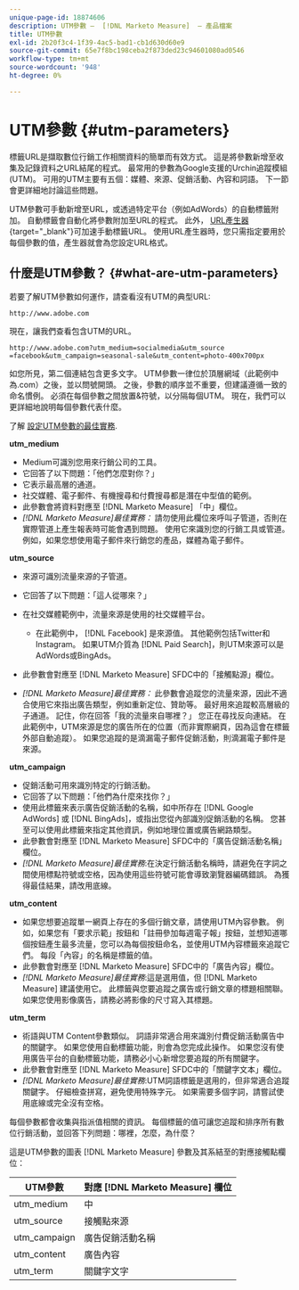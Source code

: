 ```yaml
---
unique-page-id: 18874606
description: UTM參數 —  [!DNL Marketo Measure]  — 產品檔案
title: UTM參數
exl-id: 2b20f3c4-1f39-4ac5-bad1-cb1d630d60e9
source-git-commit: 65e7f8bc198ceba2f873ded23c94601080ad0546
workflow-type: tm+mt
source-wordcount: '948'
ht-degree: 0%

---
```


# UTM參數 {#utm-parameters}

標籤URL是擷取數位行銷工作相關資料的簡單而有效方式。 這是將參數新增至收集及記錄資料之URL結尾的程式。 最常用的參數為Google支援的Urchin追蹤模組(UTM)。 可用的UTM主要有五個：媒體、來源、促銷活動、內容和詞語。 下一節會更詳細地討論這些問題。

UTM參數可手動新增至URL，或透過特定平台（例如AdWords）的自動標籤附加。 自動標籤會自動化將參數附加至URL的程式。 此外， [URL產生器](https://ga-dev-tools.appspot.com/campaign-url-builder/){target=&quot;_blank&quot;}可加速手動標籤URL。 使用URL產生器時，您只需指定要用於每個參數的值，產生器就會為您設定URL格式。

## 什麼是UTM參數？ {#what-are-utm-parameters}

若要了解UTM參數如何運作，請查看沒有UTM的典型URL:

`http://www.adobe.com`

現在，讓我們查看包含UTM的URL。

`http://www.adobe.com?utm_medium=socialmedia&utm_source =facebook&utm_campaign=seasonal-sale&utm_content=photo-400x700px`

如您所見，第二個連結包含更多文字。 UTM參數一律位於頂層網域（此範例中為.com）之後，並以問號開頭。 之後，參數的順序並不重要，但建議遵循一致的命名慣例。 必須在每個參數之間放置&amp;符號，以分隔每個UTM。 現在，我們可以更詳細地說明每個參數代表什麼。

了解 [設定UTM參數的最佳實務](/help/channel-tracking-and-setup/online-channels/best-practices-for-setting-up-utm-parameters.md).

**utm_medium**

* Medium可識別您用來行銷公司的工具。
* 它回答了以下問題：「他們怎麼對你？」
* 它表示最高層的通道。
* 社交媒體、電子郵件、有機搜尋和付費搜尋都是潛在中型值的範例。
* 此參數會將資料對應至 [!DNL Marketo Measure] 「中」欄位。
* _[!DNL Marketo Measure]最佳實務：_ 請勿使用此欄位來呼叫子管道，否則在實際管道上產生報表時可能會遇到問題。 使用它來識別您的行銷工具或管道。 例如，如果您想使用電子郵件來行銷您的產品，媒體為電子郵件。

**utm_source**

* 來源可識別流量來源的子管道。
* 它回答了以下問題：「這人從哪來？」
* 在社交媒體範例中，流量來源是使用的社交媒體平台。
   * 在此範例中， [!DNL Facebook] 是來源值。 其他範例包括Twitter和Instagram。 如果UTM介質為 [!DNL Paid Search]，則UTM來源可以是AdWords或BingAds。

* 此參數會對應至 [!DNL Marketo Measure] SFDC中的「接觸點源」欄位。
* _[!DNL Marketo Measure]最佳實務：_ 此參數會追蹤您的流量來源，因此不適合使用它來指出廣告類型，例如重新定位、贊助等。 最好用來追蹤較高層級的子通道。 記住，你在回答「我的流量來自哪裡？」 您正在尋找反向連結。 在此範例中，UTM來源是您的廣告所在的位置（而非實際網頁，因為這會在標籤外部自動追蹤）。 如果您追蹤的是滴漏電子郵件促銷活動，則滴漏電子郵件是來源。

**utm_campaign**

* 促銷活動可用來識別特定的行銷活動。
* 它回答了以下問題：「他們為什麼來找你？」
* 使用此標籤來表示廣告促銷活動的名稱，如中所存在 [!DNL Google AdWords] 或 [!DNL BingAds]，或指出您從內部識別促銷活動的名稱。 您甚至可以使用此標籤來指定其他資訊，例如地理位置或廣告網路類型。
* 此參數會對應至 [!DNL Marketo Measure] SFDC中的「廣告促銷活動名稱」欄位。
* _[!DNL Marketo Measure]最佳實務_:在決定行銷活動名稱時，請避免在字詞之間使用標點符號或空格，因為使用這些符號可能會導致瀏覽器編碼錯誤。 為獲得最佳結果，請改用底線。

**utm_content**

* 如果您想要追蹤單一網頁上存在的多個行銷文章，請使用UTM內容參數。 例如，如果您有「要求示範」按鈕和「註冊參加每週電子報」按鈕，並想知道哪個按鈕產生最多流量，您可以為每個按鈕命名，並使用UTM內容標籤來追蹤它們。 每段「內容」的名稱是標籤的值。
* 此參數會對應至 [!DNL Marketo Measure] SFDC中的「廣告內容」欄位。
* _[!DNL Marketo Measure]最佳實務_:這是選用值，但 [!DNL Marketo Measure] 建議使用它。 此標籤與您要追蹤之廣告或行銷文章的標題相關聯。 如果您使用影像廣告，請務必將影像的尺寸寫入其標題。

**utm_term**

* 術語與UTM Content參數類似。 詞語非常適合用來識別付費促銷活動廣告中的關鍵字。 如果您使用自動標籤功能，則會為您完成此操作。 如果您沒有使用廣告平台的自動標籤功能，請務必小心新增您要追蹤的所有關鍵字。
* 此參數會對應至 [!DNL Marketo Measure] SFDC中的「關鍵字文本」欄位。
* _[!DNL Marketo Measure]最佳實務_:UTM詞語標籤是選用的，但非常適合追蹤關鍵字。 仔細檢查拼寫，避免使用特殊字元。 如果需要多個字詞，請嘗試使用底線或完全沒有空格。

每個參數都會收集與指派值相關的資訊。 每個標籤的值可讓您追蹤和排序所有數位行銷活動，並回答下列問題：哪裡，怎麼，為什麼？

這是UTM參數的圖表 [!DNL Marketo Measure] 參數及其系結至的對應接觸點欄位：

| **UTM參數** | **對應 [!DNL Marketo Measure] 欄位** |
|---|---|
| utm_medium | 中 |
| utm_source | 接觸點來源 |
| utm_campaign | 廣告促銷活動名稱 |
| utm_content | 廣告內容 |
| utm_term | 關鍵字文字 |

